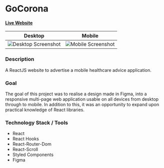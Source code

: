 # GoCorona

#### [Live Website](https://gocorona-rho.vercel.app/)

Desktop             |  Mobile
:-------------------------:|:-------------------------:
![Desktop Screenshot](https://i.ibb.co/9h25ypP/Screen-Shot-2022-01-15-at-17-52-09.png)  |  ![Mobile Screenshot](https://i.ibb.co/fv7WSh1/Screen-Shot-2022-01-15-at-17-54-44.png)

### Description

A ReactJS website to advertise a mobile healthcare advice application.

### Goal

The goal of this project was to realise a design made in Figma, into a responsive multi-page web application usable on all devices from desktop through to mobile. In addition to this, it was an opportunity to expand upon practical knowledge of React libraries.

### Technology Stack / Tools

 - React
 - React Hooks
 - React-Router-Dom
 - React-Scroll
 - Styled Components
 - Figma
